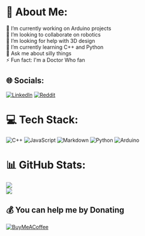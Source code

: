 # 💫 About Me:
🔭 I’m currently working on Arduino projects<br>👯 I’m looking to collaborate on robotics<br>🤝 I’m looking for help with 3D design<br>🌱 I’m currently learning C++ and Python<br>💬 Ask me about silly things<br>⚡ Fun fact: I'm a Doctor Who fan


## 🌐 Socials:
[![LinkedIn](https://img.shields.io/badge/LinkedIn-%230077B5.svg?logo=linkedin&logoColor=white)](https://linkedin.com/in/in/guilherme-velasquez-0a3a2b266/) [![Reddit](https://img.shields.io/badge/Reddit-%23FF4500.svg?logo=Reddit&logoColor=white)](https://reddit.com/user/foxyisnotsalt) 

# 💻 Tech Stack:
![C++](https://img.shields.io/badge/c++-%2300599C.svg?style=flat&logo=c%2B%2B&logoColor=white) ![JavaScript](https://img.shields.io/badge/javascript-%23323330.svg?style=flat&logo=javascript&logoColor=%23F7DF1E) ![Markdown](https://img.shields.io/badge/markdown-%23000000.svg?style=flat&logo=markdown&logoColor=white) ![Python](https://img.shields.io/badge/python-3670A0?style=flat&logo=python&logoColor=ffdd54) ![Arduino](https://img.shields.io/badge/-Arduino-00979D?style=flat&logo=Arduino&logoColor=white)
# 📊 GitHub Stats:
![](https://github-readme-stats.vercel.app/api?username=foxyisnotsalt&theme=radical&hide_border=true&include_all_commits=true&count_private=true)<br/>
![](https://github-readme-streak-stats.herokuapp.com/?user=foxyisnotsalt&theme=radical&hide_border=true)<br/>

  ## 💰 You can help me by Donating
  [![BuyMeACoffee](https://img.shields.io/badge/Buy%20Me%20a%20Coffee-ffdd00?style=for-the-badge&logo=buy-me-a-coffee&logoColor=black)](https://buymeacoffee.com/foxyisnotsalt) 

  
<!-- Proudly created with GPRM ( https://gprm.itsvg.in ) -->
